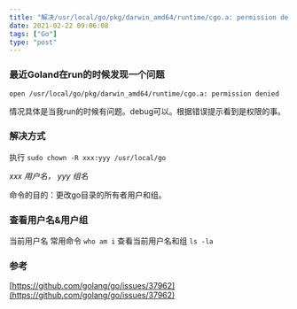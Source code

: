 ```yaml
---
title: "解决/usr/local/go/pkg/darwin_amd64/runtime/cgo.a: permission denied问题"
date: 2021-02-22 09:06:08
tags: ["Go"]
type: "post"
---
```


### 最近Goland在run的时候发现一个问题
`open /usr/local/go/pkg/darwin_amd64/runtime/cgo.a: permission denied`

情况具体是当我run的时候有问题。debug可以。根据错误提示看到是权限的事。

### 解决方式
执行 `sudo chown -R xxx:yyy /usr/local/go`

*xxx 用户名， yyy 组名*

命令的目的：更改go目录的所有者用户和组。

### 查看用户名&用户组
当前用户名 常用命令 `who am i`
查看当前用户名和组 `ls -la` 

### 参考
[https://github.com/golang/go/issues/37962](https://github.com/golang/go/issues/37962)